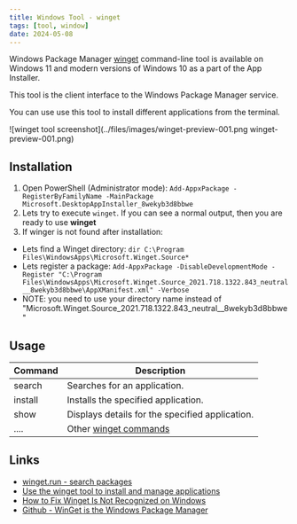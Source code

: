 ```yaml
---
title: Windows Tool - winget
tags: [tool, window]
date: 2024-05-08
---
```


Windows Package Manager [winget](https://learn.microsoft.com/en-us/windows/package-manager/winget/) command-line tool is 
available on Windows 11 and modern versions of Windows 10 as a part of the App Installer.

<!--more-->

This tool is the client interface to the Windows Package Manager service.

You can use use this tool to install different applications from the terminal.

![winget tool screenshot](../files/images/winget-preview-001.png winget-preview-001.png)

## Installation

1. Open PowerShell (Administrator mode): ```Add-AppxPackage -RegisterByFamilyName -MainPackage Microsoft.DesktopAppInstaller_8wekyb3d8bbwe```
2. Lets try to execute ```winget```. If you can see a normal output, then you are ready to use **winget**
3. If winger is not found after installation:
  - Lets find a Winget directory: ```dir C:\Program Files\WindowsApps\Microsoft.Winget.Source*```
  - Lets register a package: ```Add-AppxPackage -DisableDevelopmentMode -Register "C:\Program Files\WindowsApps\Microsoft.Winget.Source_2021.718.1322.843_neutral__8wekyb3d8bbwe\AppXManifest.xml" -Verbose```
  - NOTE: you need to use your directory name instead of "Microsoft.Winget.Source_2021.718.1322.843_neutral__8wekyb3d8bbwe"

## Usage

| Command | Description |
| ------- | ----------- |
| search  | Searches for an application. |
| install | Installs the specified application. |
| show    | Displays details for the specified application. |
| ....    | Other [winget commands](https://learn.microsoft.com/en-us/windows/package-manager/winget/#commands) |

## Links

* [winget.run - search packages](https://winget.run/)
* [Use the winget tool to install and manage applications](https://learn.microsoft.com/en-us/windows/package-manager/winget/)
* [How to Fix Winget Is Not Recognized on Windows](https://www.maketecheasier.com/fix-winget-not-recognized-windows/)
* [Github - WinGet is the Windows Package Manager](https://github.com/microsoft/winget-cli)
